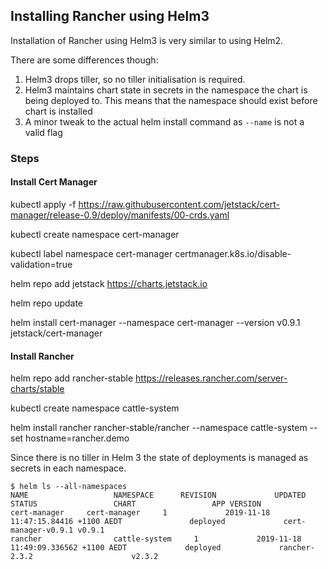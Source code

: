 ## Installing Rancher using Helm3

Installation of Rancher using Helm3 is very similar to using Helm2.

There are some differences though:

1. Helm3 drops tiller, so no tiller initialisation is required.
2. Helm3 maintains chart state in secrets in the namespace the chart is being deployed to.
   This means that the namespace should exist before chart is installed
3. A minor tweak to the actual helm install command as `--name` is not a valid flag


### Steps
#### Install Cert Manager
kubectl apply -f https://raw.githubusercontent.com/jetstack/cert-manager/release-0.9/deploy/manifests/00-crds.yaml

kubectl create namespace cert-manager

kubectl label namespace cert-manager certmanager.k8s.io/disable-validation=true

helm repo add jetstack https://charts.jetstack.io

helm repo update

helm install cert-manager --namespace cert-manager --version v0.9.1 jetstack/cert-manager

#### Install Rancher
helm repo add rancher-stable https://releases.rancher.com/server-charts/stable

kubectl create namespace cattle-system

helm install rancher rancher-stable/rancher --namespace cattle-system --set hostname=rancher.demo


Since there is no tiller in Helm 3 the state of deployments is managed as secrets in each namespace.

```
$ helm ls --all-namespaces
NAME                   NAMESPACE      REVISION             UPDATED                                         STATUS                 CHART                 APP VERSION
cert-manager     cert-manager     1             2019-11-18 11:47:15.84416 +1100 AEDT               deployed             cert-manager-v0.9.1 v0.9.1
rancher                cattle-system     1             2019-11-18 11:49:09.336562 +1100 AEDT             deployed             rancher-2.3.2                      v2.3.2
```

